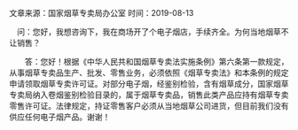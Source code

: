 文章来源：国家烟草专卖局办公室    时间：2019-08-13

　问：您好，我想咨询下，我在商场开了个电子烟店，手续齐全。为何当地烟草不让销售？

　　答：您好！根据《中华人民共和国烟草专卖法实施条例》第六条第一款规定，从事烟草专卖品生产、批发、零售业务，必须依照《烟草专卖法》和本条例的规定申请领取烟草专卖许可证。对部分电子烟，经鉴别检验，含有烟草成分，国家烟草专卖局纳入卷烟鉴别检验目录的，属于烟草专卖品，销售此类产品应持有烟草专卖零售许可证。法律规定，持证零售客户必须从当地烟草公司进货，但目前我们没有供应任何电子烟产品。谢谢！

